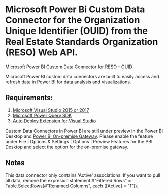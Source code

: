 # Microsoft Power Bi Custom Data Connector for the Organization Unique Identifier (OUID) from the Real Estate Standards Organization (RESO) Web API.

Microsoft Power BI Custom Data Connector for RESO - OUID

Microsoft Power BI custom data connectors are built to easily access and refresh data in Power BI for data analysis and visualizations.

<h2>Requirements:</h2>

<ol>
    <li><a href="https://visualstudio.microsoft.com/downloads/" rel="nofollow">Microsoft Visual Studio 2015 or 2017</a></li>
    <li><a href="https://docs.microsoft.com/en-us/power-query/installingsdk" rel="nofollow">Microsoft Power Query SDK</a></li>
    <li><a href="https://marketplace.visualstudio.com/items?itemName=lennyomg.AutoDeploy" rel="nofollow">Auto Deploy Extension for Visual Studio</a></li>
</ol>

Custom Data Connectors in Power BI are still under preview in the Power BI Desktop and <a href="https://docs.microsoft.com/en-us/power-bi/service-gateway-custom-connectors" rel="nofollow">Power BI On-premise Gateway</a>. Please enable the feature under File | Options & Settings | Options | Preview Features for the PBI Desktop and select the option for the on-premise gateway.

<h2>Notes</h2>
This data connector only contains 'Active' associations. If you want to pull all data, remove the expresion statement #"Filtered Rows" = Table.SelectRows(#"Renamed Columns", each ([Active] = "1")).
